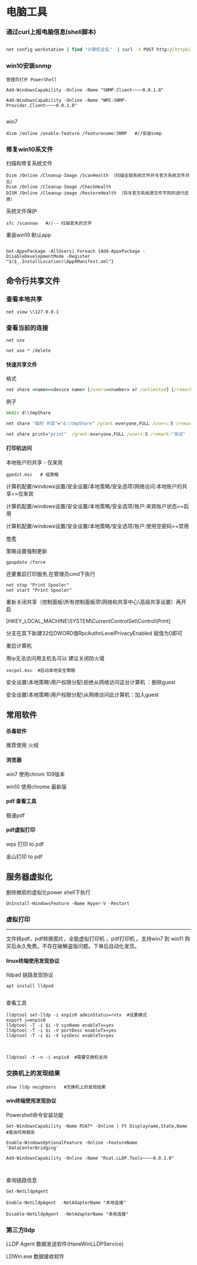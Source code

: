 # 电脑工具

### 通过curl上报电脑信息(shell脚本)

```cmd

net config workstation | find "计算机全名"  | curl -X POST http://httpbin.org/post  -d @-

```



### win10安装snmp

```
管理员打开 PowerShell 

Add-WindowsCapability -Online -Name "SNMP.Client~~~~0.0.1.0"

Add-WindowsCapability -Online -Name "WMI-SNMP-Provider.Client~~~~0.0.1.0"


```

win7

```
dism /online /enable-feature /featurename:SNMP   #//安装snmp

```





### 修复win10系文件

扫描和修复系统文件

```
Dism /Online /Cleanup-Image /ScanHealth （扫描全部系统文件并与官方系统文件对比）
Dism /Online /Cleanup-Image /CheckHealth
DISM /Online /Cleanup-image /RestoreHealth （将与官方系统源文件不同的进行还原）
```

系统文件保护

```
sfc /scannow   #//-- 扫描丢失的文件
```

重装win10 默认app

```

Get-AppxPackage -AllUsers| Foreach {Add-AppxPackage -DisableDevelopmentMode -Register        "$($_.InstallLocation)\AppXManifest.xml"}
```



## 命令行共享文件

### 查看本地共享

```
net view \\127.0.0.1
```

### 查看当前的连接

```
net use 

net use * /delete
```

#### 快速共享文件

格式

```cmd
net share <name>=<device name> [/users=<number> or /unlimited] [/remark:"text"]
```

例子

```cmd
mkdir d:\tmpShare

net share "临时 共享"="d:\tmpShare" /grant:everyone,FULL /users:5 /remark:"测试"

net share print="print"  /grant:everyone,FULL /users:5 /remark:"测试"

```

#### 打印机访问

本地账户的共享  - 仅来宾

```
gpedit.msc   # 组策略
```

计算机配置/windows设置/安全设置/本地策略/安全选项/网络访问:本地账户的共享==仅来宾

计算机配置/windows设置/安全设置/本地策略/安全选项/账户:来宾账户状态==启用

计算机配置/windows设置/安全设置/本地策略/安全选项/账户:使用空密码==禁用

[参考](https://haodiyw.com/i/147036.html)

策略设置强制更新

```
gpupdate /force

```

还要重启打印服务,在管理员cmd下执行

```
net stop "Print Spooler"
net start "Print Spooler"
```

重新关闭共享（控制面板\所有控制面板项\网络和共享中心\高级共享设置）再开启 

[HKEY_LOCAL_MACHINE\SYSTEM\CurrentControlSet\Control\Print]

分支在其下新建32位DWORD值RpcAuthnLevelPrivacyEnabled 赋值为0即可

重启计算机

用ip无法访问用主机名可以 建议关闭防火墙 



```
secpol.msc  #启动本地安全策略
```

安全设置\本地策略\用户权限分配\拒绝从网络访问这台计算机 ：删除guest

安全设置\本地策略\用户权限分配\从网络访问此计算机：加入guest



## 常用软件

#### 杀毒软件

推荐使用 火绒

#### 浏览器

win7 使用chrom 109版本

win10 使用chrome 最新版



#### pdf 查看工具

极速pdf

#### pdf虚拟打印

wps 打印 to pdf

金山打印 to pdf

 
 


## 服务器虚拟化

删除微软的虚拟化power shell下执行

```
UnInstall-WindowsFeature -Name Hyper-V -Restart
```

 

### 虚拟打印

***

文件转pdf，pdf转换图片，全能虚拟打印机 ，pdf打印机 。支持win7 到 win11 购买后永久免费。不存在破解盗版问题。下单后自动化发货。



#### linux终端使用发现协议

lldpad 链路发现协议

```
apt install lldpad


```

查看工具

```
lldptool set-lldp -i enp1s0 adminStatus=rxtx  #设置模式
export i=enp1s0
lldptool -T -i $i -V sysName enableTx=yes 
lldptool -T -i $i -V portDesc enableTx=yes 
lldptool -T -i $i -V sysDesc enableTx=yes 



lldptool -t -n -i enp1s0  #需要交换机支持
```

### 交换机上的发现结果

```
show lldp neighbors   #交换机上的发现结果
```

#### win终端使用发现协议

Powershell命令安装功能

```
Get-WindowsCapability -Name RSAT* -Online | Ft Displayname,State,Name #查询可用服务

Enable-WindowsOptionalFeature -Online -FeatureName 'DataCenterBridging'

Add-WindowsCapability -Online -Name "Rsat.LLDP.Tools~~~~0.0.1.0"  

 
```

查询链路信息

```
Get-NetLldpAgent

Enable-NetLldpAgent  -NetAdapterName "本地连接"

Disable-NetLldpAgent  -NetAdapterName "本地连接"

```

### 第三方lldp

LLDP Agent  数据发送软件(HaneWinLLDPService)

LDWin.exe    数据接收软件 


